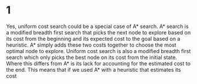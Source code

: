 # 1
Yes, uniform cost search could be a special case of A\* search. A\* search is a modified breadth first search that picks the next node to explore based on its cost from the beginning and its expected cost to the goal based on a heuristic. A\* simply adds these two costs together to choose the most optimal node to explore. Uniform cost search is also a modified breadth first search which only picks the best node on its cost from the initial state. Where this differs from A\* is its lack for accounting for the estimated cost to the end. This means that if we used A\* with a heuristic that estimates its cost